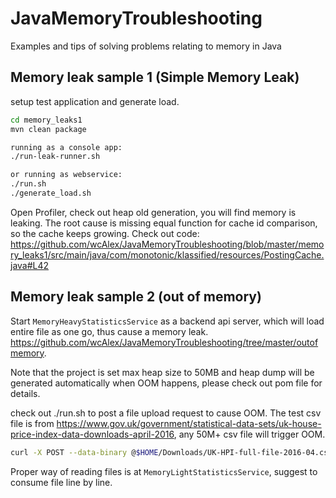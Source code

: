 # JavaMemoryTroubleshooting
Examples and tips of solving problems relating to memory in Java

## Memory leak sample 1 (Simple Memory Leak)

setup test application and generate load.

```bash
cd memory_leaks1
mvn clean package

running as a console app:
./run-leak-runner.sh

or running as webservice:
./run.sh
./generate_load.sh
```

Open Profiler, check out heap old generation, you will find memory is leaking. The root cause is missing equal function for cache id comparison, so the cache keeps growing.
Check out code: <https://github.com/wcAlex/JavaMemoryTroubleshooting/blob/master/memory_leaks1/src/main/java/com/monotonic/klassified/resources/PostingCache.java#L42>

## Memory leak sample 2 (out of memory)

Start `MemoryHeavyStatisticsService` as a backend api server, which will load entire file as one go, thus cause a memory leak.
https://github.com/wcAlex/JavaMemoryTroubleshooting/tree/master/outofmemory.

Note that the project is set max heap size to 50MB and heap dump will be generated automatically when OOM happens, please check out pom file for details.

check out ./run.sh to post a file upload request to cause OOM. The test csv file is from https://www.gov.uk/government/statistical-data-sets/uk-house-price-index-data-downloads-april-2016, any 50M+ csv file will trigger OOM.
```bash
curl -X POST --data-binary @$HOME/Downloads/UK-HPI-full-file-2016-04.csv 'http://localhost:9800'
```

Proper way of reading files is at `MemoryLightStatisticsService`, suggest to consume file line by line.
